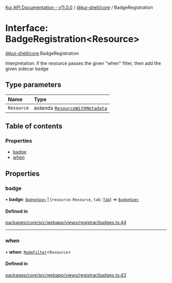 [Kui API Documentation - v11.0.0](../README.md) / [@kui-shell/core](../modules/kui_shell_core.md) / BadgeRegistration

# Interface: BadgeRegistration<Resource\>

[@kui-shell/core](../modules/kui_shell_core.md).BadgeRegistration

Interpretation: if the resource passes the given "when" filter,
then add the given sidecar badge

## Type parameters

| Name       | Type                                                                     |
| :--------- | :----------------------------------------------------------------------- |
| `Resource` | extends [`ResourceWithMetadata`](kui_shell_core.ResourceWithMetadata.md) |

## Table of contents

### Properties

- [badge](kui_shell_core.BadgeRegistration.md#badge)
- [when](kui_shell_core.BadgeRegistration.md#when)

## Properties

### badge

• **badge**: [`BadgeSpec`](kui_shell_core.BadgeSpec.md) \| (`resource`: `Resource`, `tab`: [`Tab`](kui_shell_core.Tab.md)) => [`BadgeSpec`](kui_shell_core.BadgeSpec.md)

#### Defined in

[packages/core/src/webapp/views/registrar/badges.ts:44](https://github.com/kubernetes-sigs/kui/blob/kui/packages/core/src/webapp/views/registrar/badges.ts#L44)

---

### when

• **when**: [`ModeFilter`](../modules/kui_shell_core.md#modefilter)<`Resource`\>

#### Defined in

[packages/core/src/webapp/views/registrar/badges.ts:43](https://github.com/kubernetes-sigs/kui/blob/kui/packages/core/src/webapp/views/registrar/badges.ts#L43)
